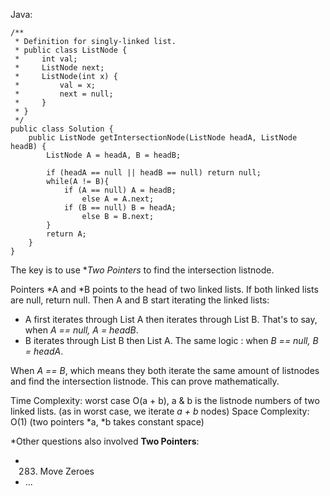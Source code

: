 Java:
```
/**
 * Definition for singly-linked list.
 * public class ListNode {
 *     int val;
 *     ListNode next;
 *     ListNode(int x) {
 *         val = x;
 *         next = null;
 *     }
 * }
 */
public class Solution {
    public ListNode getIntersectionNode(ListNode headA, ListNode headB) {
        ListNode A = headA, B = headB;

        if (headA == null || headB == null) return null;
        while(A != B){
            if (A == null) A = headB;
                else A = A.next;
            if (B == null) B = headA;
                else B = B.next;
        }
        return A;
    }
}
```
The key is to use **Two Pointers* to find the intersection listnode.

Pointers *A and *B points to the head of two linked lists. If both linked lists are null, return null.
Then A and B start iterating the linked lists:
-  A first iterates through List A then iterates through List B. That's to say, when *A == null, A = headB*.
-  B iterates through List B then List A. The same logic : when *B == null, B = headA*.

When *A == B*, which means they both iterate the same amount of listnodes and find the intersection listnode. This can prove mathematically.

Time Complexity: worst case O(a + b), a & b is the listnode numbers of two linked lists. (as in worst case, we iterate *a + b* nodes)
Space Complexity: O(1) (two pointers *a, *b takes constant space)

*Other questions also involved **Two Pointers**:
- 283. Move Zeroes
- ...
